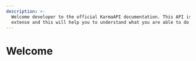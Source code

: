 ```yaml
---
description: >-
  Welcome developer to the official KarmaAPI documentation. This API is very
  extense and this will help you to understand what you are able to do with it.
---
```


# Welcome

